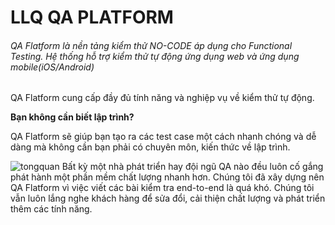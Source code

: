 # LLQ QA PLATFORM
###### QA Flatform là nền tảng kiểm thử NO-CODE áp dụng cho Functional Testing. Hệ thống hỗ trợ kiểm thử tự động ứng dụng web và ứng dụng mobile(iOS/Android)

QA Flatform cung cấp đầy đủ tính năng và nghiệp vụ về kiểm thử tự động. 

**Bạn không cần biết lập trình?**

QA Flatform sẽ giúp bạn tạo ra các test case một cách nhanh chóng và dễ dàng mà không cần bạn phải có chuyên môn, kiến thức về lập trình.

![tongquan](https://raw.githubusercontent.com/quynh-dn/QA-Platform/72a5b2c729ea9b777edba4a2cf0c7387557f12f8/helptotest_qaplatform1.png)
Bất kỳ một nhà phát triển hay đội ngũ QA nào đều luôn cố gắng phát hành một phần mềm chất lượng nhanh hơn. Chúng tôi đã xây dựng nên QA Flatform vì việc viết các bài kiểm tra end-to-end là quá khó. Chúng tôi vẫn luôn lắng nghe khách hàng để sửa đổi, cải thiện chất lượng và phát triển thêm các tính năng.
